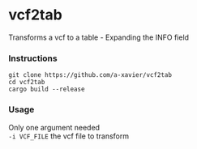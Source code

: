 # vcf2tab
Transforms a vcf to a table - Expanding the INFO field

### Instructions 
```git clone https://github.com/a-xavier/vcf2tab```  
```cd vcf2tab```  
```cargo build --release```  

### Usage
Only one argument needed  
```-i VCF_FILE``` the vcf file to transform
